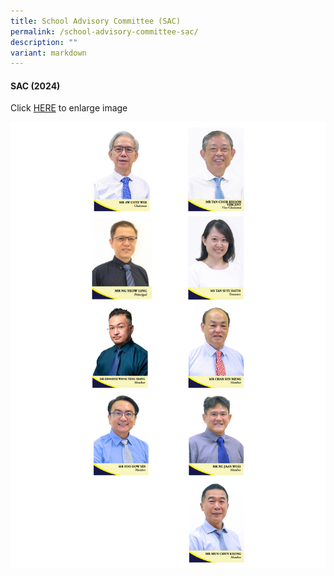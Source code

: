```yaml
---
title: School Advisory Committee (SAC)
permalink: /school-advisory-committee-sac/
description: ""
variant: markdown
---
```


#### SAC (2024)

Click [HERE](/images/Untitled_design.png) to enlarge image

![](/images/Untitled_design.png)